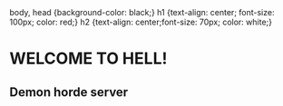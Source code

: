 <!DOCTYPE html PUBLIC "-//W3C//DTD XHTML 1.0 Transitional//EN"
        "http://www.w3.org/TR/xhtml1/DTD/xhtml1-transitional.dtd">
<html xmlns="http://www.w3.org/1999/xhtml" xml:lang="en" lang="en">
<head>
    <meta http-equiv="Content-Type" content="text/html; charset=utf-8"/>
        body, head {background-color: black;}
    	h1 {text-align: center; font-size: 100px; color: red;}
    	h2 {text-align: center;font-size: 70px; color: white;}
    </style>
    <title>Mordhau server info</title>
</head>
<body>
	<div>
		<h1>WELCOME TO HELL!</h1>
		<h2>Demon horde server</h2>
	</div>
</body>
</html>
